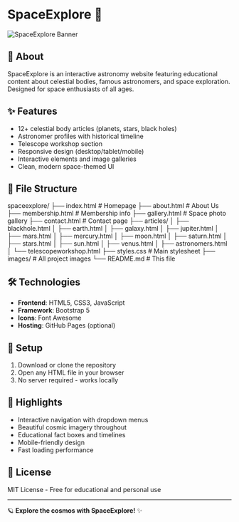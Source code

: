 # SpaceExplore 🌌

![SpaceExplore Banner](https://images.unsplash.com/photo-1462331940025-496dfbfc7564?ixlib=rb-1.2.1&auto=format&fit=crop&w=1350&q=80)

## 🚀 About
SpaceExplore is an interactive astronomy website featuring educational content about celestial bodies, famous astronomers, and space exploration. Designed for space enthusiasts of all ages.

## ✨ Features
- 12+ celestial body articles (planets, stars, black holes)
- Astronomer profiles with historical timeline
- Telescope workshop section
- Responsive design (desktop/tablet/mobile)
- Interactive elements and image galleries
- Clean, modern space-themed UI

## 📂 File Structure
spaceexplore/
├── index.html # Homepage
├── about.html # About Us
├── membership.html # Membership info
├── gallery.html # Space photo gallery
├── contact.html # Contact page
├── articles/
│ ├── blackhole.html
│ ├── earth.html
│ ├── galaxy.html
│ ├── jupiter.html
│ ├── mars.html
│ ├── mercury.html
│ ├── moon.html
│ ├── saturn.html
│ ├── stars.html
│ ├── sun.html
│ ├── venus.html
│ ├── astronomers.html
│ └── telescopeworkshop.html
├── styles.css # Main stylesheet
├── images/ # All project images
└── README.md # This file

## 🛠️ Technologies
- **Frontend**: HTML5, CSS3, JavaScript
- **Framework**: Bootstrap 5
- **Icons**: Font Awesome
- **Hosting**: GitHub Pages (optional)

## 🔧 Setup
1. Download or clone the repository
2. Open any HTML file in your browser
3. No server required - works locally

## 🌟 Highlights
- Interactive navigation with dropdown menus
- Beautiful cosmic imagery throughout
- Educational fact boxes and timelines
- Mobile-friendly design
- Fast loading performance

## 📜 License
MIT License - Free for educational and personal use

---

🪐 **Explore the cosmos with SpaceExplore!** ✨

